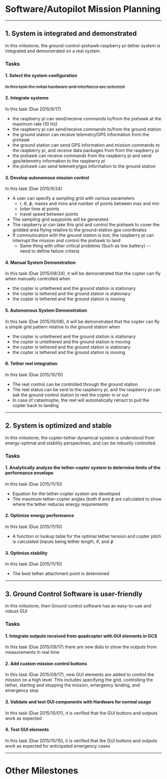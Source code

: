 # Software/Autopilot Mission Planning

---

## 1. System is integrated and demonstrated
In this milestone, the ground-control-pixhawk-raspberry pi-tether system is integrated and demonstrated on a real system. 

### Tasks
#### 1. Select the system configuration

~~In this task the initial hardware and interfaces are selected~~

#### 2. Integrate systems

In this task (Due 2015/9/17)

* the raspberry pi can send/receive commands to/from the pixhawk at the maximum rate (10 Hz)
* the raspberry pi can send/receive commands to/from the ground station
* the ground station can receive telemetry/GPS information from the pixhawk
* the ground station can send GPS information and mission commands to the raspberry pi, and receive data packages from from the raspberry pi
* the pixhawk can receive commands from the raspberry pi and send gps/telemetry information to the raspberry pi
* the pixhawk can send telemetry/gps information to the ground station

#### 3. Develop autonomous mission control

In this task (Due 2015/9/24)

* A user can specify a sampling grid with various parameters
   * r, $\theta$, $\phi$, maxes and mins and number of points between max and min
   * loiter time at points
   * travel speed between points
* The sampling grid waypoints will be generated
* The raspberry pi can take this grid and control the pixhawk to cover the gridded area flying relative to the ground-station gps coordinates
* If communication with the ground station is lost, the raspberry pi can interrupt the mission and control the pixhawk to land
   * Same thing with other critical problems (Such as low battery) -- need to define failure criteria

#### 4. Manual System Demonstration

In this task (Due 2015/09/24), it will be demonstrated that the copter can fly when manually controlled when

* the copter is untethered and the ground station is stationary
* the copter is tethered and the ground station is stationary
* the copter is tethered and the ground station is moving

#### 5. Autonomous System Demonstration

In this task (Due 2015/10/08), it will be demonstrated that the copter can fly a simple grid pattern relative to the ground station when

* the copter is untethered and the ground station is stationary
* the copter is untethered and the ground station is moving
* the copter is tethered and the ground station is stationary
* the copter is tethered and the ground station is moving

#### 6. Tether reel integration
In this task (Due 2015/10/15)

* The reel control can be controlled through the ground station
* The reel status can be sent to the raspberry pi, and the raspberry pi can ask the ground control station to reel the copter in or out
* In case of catastrophe, the reel will automatically retract to pull the copter back to landing

-----
## 2. System is optimized and stable
In this milestone, the copter-tether dynamical system is understood from energy-optimal and stability perspectives, and can be robustly controlled. 

### Tasks

#### 1. Analytically analyze the tether-copter system to determine limits of the performance envelope
In this task (Due 2015/11/10)

* Equation for the tether-copter system are developed
* The maximum tether-copter angles (both $\theta$ and $\phi$ are calculated to show where the tether reduces energy requirements

#### 2. Optimize energy performance
In this task (Due 2015/11/10)
* A function or lookup table for the optimal tether tension and copter pitch is calculated (inputs being tether length, $\theta$, and $\phi$

#### 3. Optimize stability
In this task (Due 2015/11/10)

* The best tether attachment point is determined

---
## 3. Ground Control Software is user-friendly
In this milestone, then Ground control software has an easy-to-use and robust GUI

### Tasks
#### 1. Integrate outputs received from quadcopter with GUI elements in GCS
In this task (Due 2015/09/17) there are new dials to show the outputs from measurements in real time

#### 2. Add custom mission control buttons
In this task (Due 2015/09/17), new GUI elements are added to control the mission on a high level. This includes specifying the grid, controlling the tether, starting and stopping the mission, emergency landing, and emergency stop

#### 3. Validate and test GUI components with Hardware for normal usage
In this task (Due 2015/10/01), it is verified that the GUI buttons and outputs work as expected

#### 4. Test GUI elements

In this task (Due 2015/10/15), it is verified that the GUI buttons and outputs work as expected for anticipated emergency cases


----
# Other Milestones